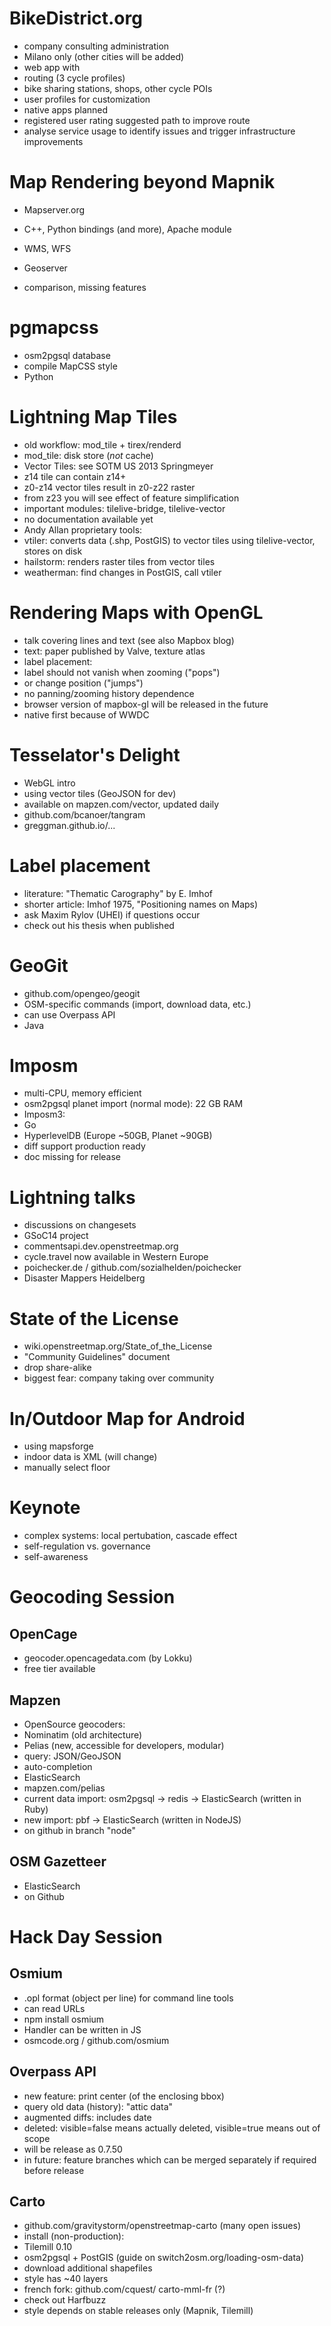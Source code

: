 # BikeDistrict.org

* company consulting administration
* Milano only (other cities will be added)
* web app with
 * routing (3 cycle profiles)
 * bike sharing stations, shops, other cycle POIs
 * user profiles for customization
* native apps planned
* registered user rating suggested path to improve route
* analyse service usage to identify issues and trigger infrastructure improvements


# Map Rendering beyond Mapnik

* Mapserver.org
 * C++, Python bindings (and more), Apache module
 * WMS, WFS

* Geoserver
* comparison, missing features


# pgmapcss

* osm2pgsql database
* compile MapCSS style
* Python


# Lightning Map Tiles

* old workflow: mod_tile + tirex/renderd
* mod_tile: disk store (_not_ cache)
* Vector Tiles: see SOTM US 2013 Springmeyer
* z14 tile can contain z14+
 * z0-z14 vector tiles result in z0-z22 raster
 * from z23 you will see effect of feature simplification
* important modules: tilelive-bridge, tilelive-vector
 * no documentation available yet
* Andy Allan proprietary tools:
 * vtiler: converts data (.shp, PostGIS) to vector tiles using tilelive-vector, stores on disk
 * hailstorm: renders raster tiles from vector tiles
 * weatherman: find changes in PostGIS, call vtiler


# Rendering Maps with OpenGL

* talk covering lines and text (see also Mapbox blog)
* text: paper published by Valve, texture atlas
* label placement:
 * label should not vanish when zooming ("pops")
 * or change position ("jumps")
 * no panning/zooming history dependence
* browser version of mapbox-gl will be released in the future
* native first because of WWDC


# Tesselator's Delight

* WebGL intro
* using vector tiles (GeoJSON for dev)
* available on mapzen.com/vector, updated daily
* github.com/bcanoer/tangram
* greggman.github.io/...


# Label placement

* literature: "Thematic Carography" by E. Imhof
* shorter article: Imhof 1975, "Positioning names on Maps)
* ask Maxim Rylov (UHEI) if questions occur
* check out his thesis when published


# GeoGit

* github.com/opengeo/geogit
* OSM-specific commands (import, download data, etc.)
* can use Overpass API
* Java


# Imposm

* multi-CPU, memory efficient
* osm2pgsql planet import (normal mode): 22 GB RAM
* Imposm3:
 * Go
 * HyperlevelDB (Europe ~50GB, Planet ~90GB)
 * diff support production ready
 * doc missing for release


# Lightning talks

* discussions on changesets
 * GSoC14 project
 * commentsapi.dev.openstreetmap.org
* cycle.travel now available in Western Europe
* poichecker.de / github.com/sozialhelden/poichecker
* Disaster Mappers Heidelberg


# State of the License

* wiki.openstreetmap.org/State_of_the_License
* "Community Guidelines" document
* drop share-alike
 * biggest fear: company taking over community


# In/Outdoor Map for Android

* using mapsforge
* indoor data is XML (will change)
* manually select floor


# Keynote

* complex systems: local pertubation, cascade effect
* self-regulation vs. governance
* self-awareness


# Geocoding Session

## OpenCage

* geocoder.opencagedata.com (by Lokku)
* free tier available

## Mapzen

* OpenSource geocoders:
 * Nominatim (old architecture)
 * Pelias (new, accessible for developers, modular)
  * query: JSON/GeoJSON
  * auto-completion
  * ElasticSearch
  * mapzen.com/pelias
  * current data import: osm2pgsql -> redis -> ElasticSearch (written in Ruby)
  * new import: pbf -> ElasticSearch (written in NodeJS)
   * on github in branch "node"

## OSM Gazetteer

* ElasticSearch
* on Github


# Hack Day Session

## Osmium

* .opl format (object per line) for command line tools
* can read URLs
* npm install osmium
* Handler can be written in JS
* osmcode.org / github.com/osmium


## Overpass API

* new feature: print center (of the enclosing bbox)
* query old data (history): "attic data"
* augmented diffs: includes date
 * deleted: visible=false means actually deleted, visible=true means out of scope
* will be release as 0.7.50
* in future: feature branches which can be merged separately if required before release


## Carto

* github.com/gravitystorm/openstreetmap-carto (many open issues)
* install (non-production):
 * Tilemill 0.10
 * osm2pgsql + PostGIS (guide on switch2osm.org/loading-osm-data)
 * download additional shapefiles
* style has ~40 layers
* french fork: github.com/cquest/ carto-mml-fr (?)
* check out Harfbuzz
* style depends on stable releases only (Mapnik, Tilemill)
